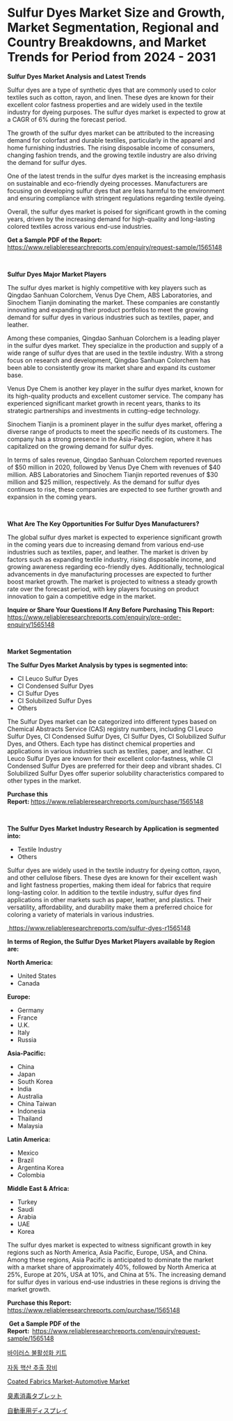 <p><h1>Sulfur Dyes Market Size and Growth, Market Segmentation, Regional and Country Breakdowns, and Market Trends for Period from 2024 -  2031</h1></p><p><strong>Sulfur Dyes Market Analysis and Latest Trends</strong></p>
<p><p>Sulfur dyes are a type of synthetic dyes that are commonly used to color textiles such as cotton, rayon, and linen. These dyes are known for their excellent color fastness properties and are widely used in the textile industry for dyeing purposes. The sulfur dyes market is expected to grow at a CAGR of 6% during the forecast period.</p><p>The growth of the sulfur dyes market can be attributed to the increasing demand for colorfast and durable textiles, particularly in the apparel and home furnishing industries. The rising disposable income of consumers, changing fashion trends, and the growing textile industry are also driving the demand for sulfur dyes.</p><p>One of the latest trends in the sulfur dyes market is the increasing emphasis on sustainable and eco-friendly dyeing processes. Manufacturers are focusing on developing sulfur dyes that are less harmful to the environment and ensuring compliance with stringent regulations regarding textile dyeing.</p><p>Overall, the sulfur dyes market is poised for significant growth in the coming years, driven by the increasing demand for high-quality and long-lasting colored textiles across various end-use industries.</p></p>
<p><strong>Get a Sample PDF of the Report:&nbsp;</strong> <a href="https://www.reliableresearchreports.com/enquiry/request-sample/1565148">https://www.reliableresearchreports.com/enquiry/request-sample/1565148</a></p>
<p>&nbsp;</p>
<p><strong>Sulfur Dyes Major Market Players</strong></p>
<p><p>The sulfur dyes market is highly competitive with key players such as Qingdao Sanhuan Colorchem, Venus Dye Chem, ABS Laboratories, and Sinochem Tianjin dominating the market. These companies are constantly innovating and expanding their product portfolios to meet the growing demand for sulfur dyes in various industries such as textiles, paper, and leather.</p><p>Among these companies, Qingdao Sanhuan Colorchem is a leading player in the sulfur dyes market. They specialize in the production and supply of a wide range of sulfur dyes that are used in the textile industry. With a strong focus on research and development, Qingdao Sanhuan Colorchem has been able to consistently grow its market share and expand its customer base.</p><p>Venus Dye Chem is another key player in the sulfur dyes market, known for its high-quality products and excellent customer service. The company has experienced significant market growth in recent years, thanks to its strategic partnerships and investments in cutting-edge technology.</p><p>Sinochem Tianjin is a prominent player in the sulfur dyes market, offering a diverse range of products to meet the specific needs of its customers. The company has a strong presence in the Asia-Pacific region, where it has capitalized on the growing demand for sulfur dyes.</p><p>In terms of sales revenue, Qingdao Sanhuan Colorchem reported revenues of $50 million in 2020, followed by Venus Dye Chem with revenues of $40 million. ABS Laboratories and Sinochem Tianjin reported revenues of $30 million and $25 million, respectively. As the demand for sulfur dyes continues to rise, these companies are expected to see further growth and expansion in the coming years.</p></p>
<p>&nbsp;</p>
<p><strong>What Are The Key Opportunities For Sulfur Dyes Manufacturers?</strong></p>
<p><p>The global sulfur dyes market is expected to experience significant growth in the coming years due to increasing demand from various end-use industries such as textiles, paper, and leather. The market is driven by factors such as expanding textile industry, rising disposable income, and growing awareness regarding eco-friendly dyes. Additionally, technological advancements in dye manufacturing processes are expected to further boost market growth. The market is projected to witness a steady growth rate over the forecast period, with key players focusing on product innovation to gain a competitive edge in the market.</p></p>
<p><strong>Inquire or Share Your Questions If Any Before Purchasing This Report:</strong> <a href="https://www.reliableresearchreports.com/enquiry/pre-order-enquiry/1565148">https://www.reliableresearchreports.com/enquiry/pre-order-enquiry/1565148</a></p>
<p>&nbsp;</p>
<p><strong>Market Segmentation</strong></p>
<p><strong>The Sulfur Dyes Market Analysis by types is segmented into:</strong></p>
<p><ul><li>CI Leuco Sulfur Dyes</li><li>CI Condensed Sulfur Dyes</li><li>CI Sulfur Dyes</li><li>CI Solubilized Sulfur Dyes</li><li>Others</li></ul></p>
<p><p>The Sulfur Dyes market can be categorized into different types based on Chemical Abstracts Service (CAS) registry numbers, including CI Leuco Sulfur Dyes, CI Condensed Sulfur Dyes, CI Sulfur Dyes, CI Solubilized Sulfur Dyes, and Others. Each type has distinct chemical properties and applications in various industries such as textiles, paper, and leather. CI Leuco Sulfur Dyes are known for their excellent color-fastness, while CI Condensed Sulfur Dyes are preferred for their deep and vibrant shades. CI Solubilized Sulfur Dyes offer superior solubility characteristics compared to other types in the market.</p></p>
<p><strong>Purchase this Report:&nbsp;</strong><a href="https://www.reliableresearchreports.com/purchase/1565148">https://www.reliableresearchreports.com/purchase/1565148</a></p>
<p>&nbsp;</p>
<p><strong>The Sulfur Dyes Market Industry Research by Application is segmented into:</strong></p>
<p><ul><li>Textile Industry</li><li>Others</li></ul></p>
<p><p>Sulfur dyes are widely used in the textile industry for dyeing cotton, rayon, and other cellulose fibers. These dyes are known for their excellent wash and light fastness properties, making them ideal for fabrics that require long-lasting color. In addition to the textile industry, sulfur dyes find applications in other markets such as paper, leather, and plastics. Their versatility, affordability, and durability make them a preferred choice for coloring a variety of materials in various industries.</p></p>
<p><a href="https://www.reliableresearchreports.com/sulfur-dyes-r1565148">&nbsp;https://www.reliableresearchreports.com/sulfur-dyes-r1565148</a></p>
<p><strong>In terms of Region, the Sulfur Dyes Market Players available by Region are:</strong></p>
<p>
    <p> <strong> North America: </strong>
        <ul>
            <li>United States</li>
            <li>Canada</li>
        </ul>
        </p> 
    <p> <strong> Europe: </strong>
        <ul>
            <li>Germany</li>
            <li>France</li>
            <li>U.K.</li>
            <li>Italy</li>
            <li>Russia</li>
        </ul>
        </p> 
    <p> <strong> Asia-Pacific: </strong>
        <ul>
            <li>China</li>
            <li>Japan</li>
            <li>South Korea</li>
            <li>India</li>
            <li>Australia</li>
            <li>China Taiwan</li>
            <li>Indonesia</li>
            <li>Thailand</li>
            <li>Malaysia</li>
        </ul>
        </p> 
    <p> <strong> Latin America: </strong>
        <ul>
            <li>Mexico</li>
            <li>Brazil</li>
            <li>Argentina Korea</li>
            <li>Colombia</li>
        </ul>
        </p> 
    <p> <strong> Middle East & Africa: </strong>
        <ul>
            <li>Turkey</li>
            <li>Saudi</li>
            <li>Arabia</li>
            <li>UAE</li>
            <li>Korea</li>
        </ul>
    </p>
    </p>
<p><p>The sulfur dyes market is expected to witness significant growth in key regions such as North America, Asia Pacific, Europe, USA, and China. Among these regions, Asia Pacific is anticipated to dominate the market with a market share of approximately 40%, followed by North America at 25%, Europe at 20%, USA at 10%, and China at 5%. The increasing demand for sulfur dyes in various end-use industries in these regions is driving the market growth.</p></p>
<p><strong>Purchase this Report: </strong><a href="https://www.reliableresearchreports.com/purchase/1565148">https://www.reliableresearchreports.com/purchase/1565148</a></p>
<p>&nbsp;<strong>Get a Sample PDF of the Report:&nbsp;&nbsp;</strong><a href="https://www.reliableresearchreports.com/enquiry/request-sample/1565148">https://www.reliableresearchreports.com/enquiry/request-sample/1565148</a></p>
<p><strong></strong></p>
<p><p><a href="https://medium.com/@flower89678/2024%EB%85%84%EB%B6%80%ED%84%B0-2031%EB%85%84%EA%B9%8C%EC%A7%80%EC%9D%98-%EB%B0%94%EC%9D%B4%EB%9F%AC%EC%8A%A4-%EB%AC%B4%EB%A0%A5%ED%99%94-%ED%82%A4%ED%8A%B8-%EC%8B%9C%EC%9E%A5-%EC%84%B1%EC%9E%A5-%EC%A0%84%EB%A7%9D%EC%9D%80-%EC%8B%9C%EC%9E%A5%EC%9D%98-%EB%8F%99%ED%96%A5-%EB%B6%84%EC%84%9D-%EC%A7%80%EC%97%AD%EB%B3%84-%EC%A0%84%EB%A7%9D-%EB%B0%8F-%EC%88%98%EC%9D%B5%EC%9D%84-%ED%86%B5%ED%95%B4-%EC%97%B0%ED%8F%89%EA%B7%A0-%EC%84%B1%EC%9E%A5%EB%A5%A0%EC%9D%84-%EC%98%88%EC%83%81%ED%95%98%EA%B3%A0-%EC%9E%88%EC%8A%B5%EB%8B%88%EB%8B%A4-0a513d3c212b">바이러스 불활성화 키트</a></p><p><a href="https://medium.com/@earlfeffersj/%EC%9E%90%EB%8F%99-%EB%89%B4%ED%81%B4%EB%A0%88%EC%98%A4%ED%8B%B1-%EC%95%85%ED%8B%B0%EB%93%9C-%EC%B6%94%EC%B6%9C%EA%B8%B0-%EC%8B%9C%EC%9E%A5-%EB%8F%99%ED%96%A5-%EB%B0%8F-%EB%B6%84%EC%84%9D-%EB%AF%B8%EB%9E%98-%EC%84%B1%EC%9E%A5%EC%9D%84-%EC%9C%84%ED%95%9C-%EA%B8%B0%ED%9A%8C%EC%99%80-%EB%8F%84%EC%A0%84-2024-2031-e4ae8ff778fa">자동 핵산 추출 장비</a></p><p><a href="https://github.com/irjbaube82/Market-Research-Report-List-1/blob/main/coated-fabrics-market-automotive-market.md">Coated Fabrics Market-Automotive Market</a></p><p><a href="https://github.com/ihabdkwlxs948/Market-Research-Report-List-2/blob/main/3196065129907.md">臭素消毒タブレット</a></p><p><a href="https://medium.com/@kamdeall7845/2024%E5%B9%B4%E3%81%8B%E3%82%892031%E5%B9%B4%E3%81%BE%E3%81%A7%E3%81%AE%E9%96%93%E3%81%AB-%E3%81%AEcagr%E3%81%A7%E6%8B%A1%E5%A4%A7%E3%81%97%E3%81%A6%E3%81%84%E3%82%8B%E8%87%AA%E5%8B%95%E8%BB%8A%E3%83%87%E3%82%A3%E3%82%B9%E3%83%97%E3%83%AC%E3%82%A4%E5%B8%82%E5%A0%B4%E3%81%AE%E3%82%B5%E3%82%A4%E3%82%BA%E3%81%AB%E9%96%A2%E3%81%99%E3%82%8B%E6%B4%9E%E5%AF%9F-79ab855d89c7">自動車用ディスプレイ</a></p></p>